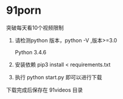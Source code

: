# 91porn
突破每天看10个视频限制

1. 请检测python 版本，python -V ,版本>=3.0

   Python 3.4.6

2. 安装依赖
   pip3 install < requirements.txt

3. 执行 python start.py 即可以进行下载

下载完成后保存在 91videos 目录
